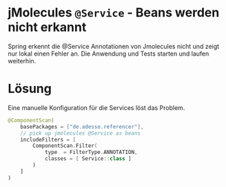 # jMolecules `@Service` - Beans werden nicht erkannt

Spring erkennt die @Service Annotationen von Jmolecules nicht und zeigt nur lokal einen Fehler an. Die Anwendung und Tests starten 
und laufen weiterhin. 

# Lösung

Eine manuelle Konfiguration für die Services löst das Problem.

```kotlin
@ComponentScan(
    basePackages = ["de.adesso.referencer"],
    // pick up jmolecules @Service as beans
    includeFilters = [
        ComponentScan.Filter(
            type  = FilterType.ANNOTATION,
            classes = [ Service::class ]
        )
    ]
)
```
